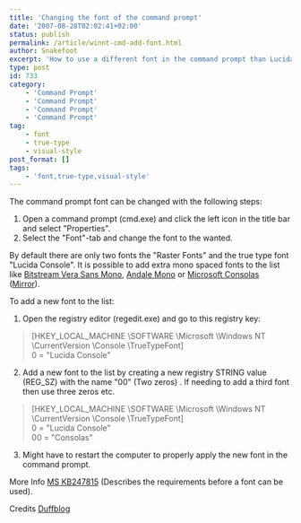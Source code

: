 ```yaml
---
title: 'Changing the font of the command prompt'
date: '2007-08-28T02:02:41+02:00'
status: publish
permalink: /article/winnt-cmd-add-font.html
author: Snakefoot
excerpt: 'How to use a different font in the command prompt than Lucida Console and Raster Fonts.'
type: post
id: 733
category:
    - 'Command Prompt'
    - 'Command Prompt'
    - 'Command Prompt'
    - 'Command Prompt'
tag:
    - font
    - true-type
    - visual-style
post_format: []
tags:
    - 'font,true-type,visual-style'
---
```

The command prompt font can be changed with the following steps:

1. Open a command prompt (cmd.exe) and click the left icon in the title bar and select "Properties".
2. Select the "Font"-tab and change the font to the wanted.
 
 By default there are only two fonts the "Raster Fonts" and the true type font "Lucida Console". It is possible to add extra mono spaced fonts to the list like [Bitstream Vera Sans Mono](http://www.gnome.org/fonts/), [Andale Mono](http://prdownloads.sourceforge.net/corefonts/andale32.exe?download) or [Microsoft Consolas](http://www.microsoft.com/downloads/details.aspx?familyid=22e69ae4-7e40-4807-8a86-b3d36fab68d3) ([Mirror](http://smallvoid.orgfree.com/?file=consolas-font-family.msi.zip)).  
  
 To add a new font to the list:
1. Open the registry editor (regedit.exe) and go to this registry key:
  > \[HKEY\_LOCAL\_MACHINE \\SOFTWARE \\Microsoft \\Windows NT \\CurrentVersion \\Console \\TrueTypeFont\]  
  >  0 = "Lucida Console"
2. Add a new font to the list by creating a new registry STRING value (REG\_SZ) with the name "00" (Two zeros) . If needing to add a third font then use three zeros etc.
  > \[HKEY\_LOCAL\_MACHINE \\SOFTWARE \\Microsoft \\Windows NT \\CurrentVersion \\Console \\TrueTypeFont\]  
  >  0 = "Lucida Console"  
  >  00 = "Consolas"
3. Might have to restart the computer to properly apply the new font in the command prompt.
 
 More Info [MS KB247815](http://support.microsoft.com/kb/247815 "Necessary criteria for fonts to be available in a command window [Q247815]") (Describes the requirements before a font can be used).  
  
 Credits [Duffblog](http://blogs.oracle.com/duffblog/)